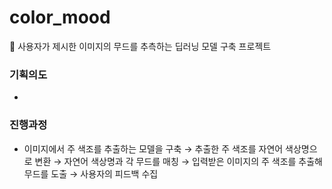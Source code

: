 # color_mood
🎨 사용자가 제시한 이미지의 무드를 추측하는 딥러닝 모델 구축 프로젝트 

### 기획의도
- 

### 진행과정
- 이미지에서 주 색조를 추출하는 모델을 구축 → 추출한 주 색조를 자연어 색상명으로 변환 → 자연어 색상명과 각 무드를 매칭 → 입력받은 이미지의 주 색조를 추출해 무드를 도출 → 사용자의 피드백 수집

